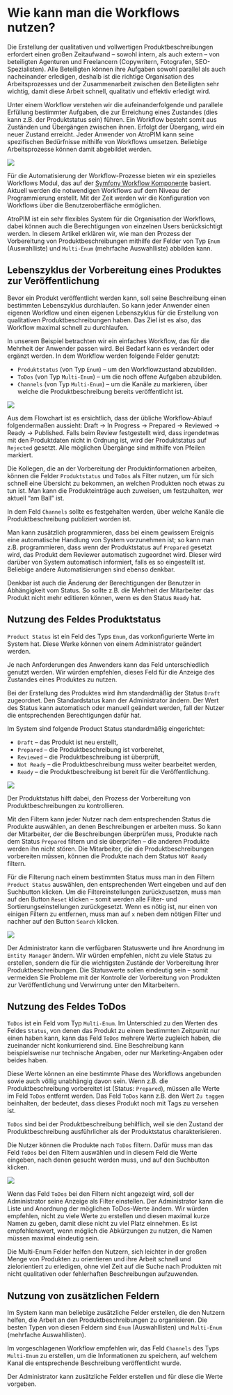 # Wie  kann man die Workflows nutzen?

Die Erstellung der qualitativen und vollwertigen Produktbeschreibungen erfordert einen großen Zeitaufwand – sowohl intern, als auch extern – von beteiligten Agenturen und Freelancern (Copywritern, Fotografen, SEO-Spezialisten). Alle Beteiligten können ihre Aufgaben sowohl parallel als auch nacheinander erledigen, deshalb ist die richtige Organisation des Arbeitsprozesses und der Zusammenarbeit zwischen den Beteiligten sehr wichtig, damit diese Arbeit schnell, qualitativ und effektiv erledigt wird. 

Unter einem Workflow verstehen wir die aufeinanderfolgende und parallele Erfüllung bestimmter Aufgaben, die zur Erreichung eines Zustandes (dies kann z.B. der Produktstatus sein) führen. Ein Workflow besteht somit aus Zuständen und Übergängen zwischen ihnen. Erfolgt der Übergang, wird ein neuer Zustand erreicht. Jeder Anwender von AtroPIM kann seine spezifischen Bedürfnisse mithilfe von Workflows umsetzen. Beliebige Arbeitsprozesse können damit abgebildet werden.

![](../../_assets/how-tos/how-to-use-the-workflows/image44.png) 

Für die Automatisierung der Workflow-Prozesse bieten wir ein spezielles Workflows Modul, das auf der [Symfony Workflow Komponente](https://symfony.com/doc/current/components/workflow.html) basiert. Aktuell werden die notwendigen Workflows auf dem Niveau der Programmierung erstellt. Mit der Zeit werden wir die Konfiguration von Workflows über die Benutzeroberfläche ermöglichen.

AtroPIM ist ein sehr flexibles System für die Organisation der Workflows, dabei können auch die Berechtigungen von einzelnen Users berücksichtigt werden. In diesem Artikel erklären wir, wie man den Prozess der Vorbereitung von Produktbeschreibungen mithilfe der Felder von Typ `Enum` (Auswahlliste) und `Multi-Enum` (mehrfache Auswahlliste) abbilden kann.

## Lebenszyklus der Vorbereitung eines Produktes zur Veröffentlichung

Bevor ein Produkt veröffentlicht werden kann, soll seine Beschreibung einen bestimmten Lebenszyklus durchlaufen.  So kann jeder Anwender einen eigenen Workflow und einen eigenen Lebenszyklus für die Erstellung von qualitativen Produktbeschreibungen haben.  Das Ziel ist es also, das Workflow maximal schnell zu durchlaufen.

In unserem Beispiel betrachten wir ein einfaches Workflow, das für die Mehrheit der Anwender passen wird. Bei Bedarf kann es  verändert oder ergänzt werden.  In dem Workflow werden folgende Felder genutzt:

-   `Produktstatus` (von Typ `Enum`) – um den Workflowzustand abzubilden.
-   `ToDos` (von Typ `Multi-Enum`) – um die noch offene Aufgaben abzubilden.
-   `Channels` (von Typ `Multi-Enum`) – um die Kanäle zu markieren, über welche die Produktbeschreibung bereits veröffentlicht ist.

![](../../_assets/how-tos/how-to-use-the-workflows/image31.png)

Aus dem Flowchart ist es ersichtlich, dass der übliche Workflow-Ablauf folgendermaßen aussieht: Draft → In Progress → Prepared → Reviewed → Ready → Published. Falls beim Review festgestellt wird, dass irgendetwas mit den Produktdaten nicht in Ordnung ist, wird der Produktstatus auf `Rejected` gesetzt. Alle möglichen Übergänge sind mithilfe von Pfeilen markiert.

Die Kollegen, die an der Vorbereitung der Produktinformationen arbeiten, können die Felder `Produktstatus` und `ToDos` als Filter nutzen, um für sich schnell eine Übersicht zu bekommen, an welchen Produkten noch etwas zu tun ist. Man kann die Produkteinträge auch zuweisen, um festzuhalten, wer aktuell “am Ball” ist.

In dem Feld `Channels` sollte es festgehalten werden, über welche Kanäle die Produktbeschreibung publiziert worden ist.

Man kann zusätzlich programmieren, dass bei einem gewissem Ereignis eine automatische Handlung von System vorzunehmen ist; so kann man z.B. programmieren, dass wenn der Produktstatus auf `Prepared` gesetzt wird, das Produkt dem Reviewer automatisch zugeordnet wird. Dieser wird darüber von System automatisch informiert, falls es so eingestellt ist. Beliebige andere Automatisierungen sind ebenso denkbar.

Denkbar ist auch die Änderung der Berechtigungen der Benutzer in Abhängigkeit vom Status. So sollte z.B. die Mehrheit der Mitarbeiter das Produkt nicht mehr editieren können, wenn es den Status `Ready` hat.

## Nutzung des Feldes Produktstatus

`Product Status` ist ein Feld des Typs `Enum`, das vorkonfigurierte Werte im System hat. Diese Werke können von einem Administrator geändert werden.

Je nach Anforderungen des Anwenders kann das Feld unterschiedlich genutzt werden. Wir würden empfehlen, dieses Feld für die Anzeige des Zustandes eines Produktes zu nutzen.

Bei der Erstellung des Produktes wird ihm standardmäßig der Status `Draft` zugeordnet. Den Standardstatus kann der Administrator ändern. Der Wert des Status kann automatisch oder manuell geändert werden, fall der Nutzer die entsprechenden Berechtigungen dafür hat.

Im System sind folgende Product Status standardmäßig eingerichtet:

-   `Draft` – das Produkt ist neu erstellt,
-   `Prepared` – die Produktbeschreibung ist vorbereitet,
-   `Reviewed` – die Produktbeschreibung ist überprüft,
-   `Not Ready` – die Produktbeschreibung muss weiter bearbeitet werden,
-   `Ready` – die Produktbeschreibung ist bereit für die Veröffentlichung. 

![](../../_assets/how-tos/how-to-use-the-workflows/image36.png)

Der Produktstatus hilft dabei, den Prozess der Vorbereitung von Produktbeschreibungen zu kontrollieren.

Mit den Filtern kann jeder Nutzer nach dem entsprechenden Status die Produkte auswählen, an denen Beschreibungen er arbeiten muss. So kann der Mitarbeiter, der die Beschreibungen überprüfen muss, Produkte nach dem Status `Prepared` filtern und sie überprüfen – die anderen Produkte werden ihn nicht stören. Die Mitarbeiter, die die Produktbeschreibungen vorbereiten müssen, können die Produkte nach dem Status `NOT Ready` filtern. 

Für die Filterung nach einem bestimmten Status muss man in den Filtern `Product Status` auswählen, den entsprechenden Wert eingeben und auf den Suchbutton klicken. Um die Filtereinstellungen zurückzusetzen, muss man auf den Button `Reset` klicken – somit werden alle Filter- und Sortierungseinstellungen zurückgesetzt. Wenn es nötig ist, nur einen von einigen Filtern zu entfernen, muss man auf `x` neben dem nötigen Filter und nachher auf den Button `Search` klicken. 

![](../../_assets/how-tos/how-to-use-the-workflows/image43.png)

Der Administrator kann die verfügbaren Statuswerte und ihre Anordnung im `Entity Manager` ändern. Wir würden empfehlen, nicht zu viele Status zu erstellen, sondern die für die wichtigsten Zustände der Vorbereitung Ihrer Produktbeschreibungen. Die Statuswerte sollen eindeutig sein – somit vermeiden Sie Probleme mit der Kontrolle der Vorbereitung von Produkten zur Veröffentlichung und Verwirrung unter den Mitarbeitern. 

## Nutzung des Feldes ToDos

`ToDos` ist ein Feld vom Typ `Multi-Enum`. Im Unterschied zu den Werten des Feldes `Status`, von denen das Produkt zu einem bestimmten Zeitpunkt nur einen haben kann, kann das Feld `ToDos` mehrere Werte zugleich haben, die zueinander nicht konkurrierend sind. Eine Beschreibung kann beispielsweise nur technische Angaben, oder nur Marketing-Angaben oder beides haben.

Diese Werte können an eine bestimmte Phase des Workflows angebunden sowie auch völlig unabhängig davon sein. Wenn z.B. die Produktbeschreibung  vorbereitet ist (Status: `Prepared`), müssen alle Werte im Feld `ToDos` entfernt werden. Das Feld `ToDos` kann z.B. den Wert `Zu taggen` beinhalten, der bedeutet, dass dieses Produkt noch mit Tags zu versehen ist.

`ToDos` sind bei der Produktbeschreibung behilflich, weil sie den Zustand der Produktbeschreibung ausführlicher als der Produktstatus charakterisieren.

Die Nutzer können die Produkte nach `ToDos` filtern. Dafür muss man das Feld `ToDos` bei den Filtern auswählen und in diesem Feld die Werte eingeben, nach denen gesucht werden muss, und auf den Suchbutton klicken. 

![](../../_assets/how-tos/how-to-use-the-workflows/image13.png)

Wenn das Feld `ToDos` bei den Filtern nicht angezeigt wird, soll der Administrator seine Anzeige als Filter einstellen. Der Administrator kann die Liste und Anordnung der möglichen ToDos-Werte ändern. Wir würden empfehlen, nicht zu viele Werte zu erstellen und diesen maximal kurze Namen zu geben, damit diese nicht zu viel Platz einnehmen. Es ist empfehlenswert, wenn möglich die Abkürzungen zu nutzen, die Namen müssen maximal eindeutig sein. 

Die Multi-Enum Felder helfen den Nutzern, sich leichter in der großen Menge von Produkten zu orientieren und ihre Arbeit schnell und zielorientiert zu erledigen, ohne viel Zeit auf die Suche nach Produkten mit nicht qualitativen oder fehlerhaften Beschreibungen aufzuwenden. 

## Nutzung von zusätzlichen Feldern

Im System kann man beliebige zusätzliche Felder erstellen, die den Nutzern helfen, die Arbeit an den Produktbeschreibungen zu organisieren. Die besten Typen von diesen Feldern sind `Enum` (Auswahllisten) und `Multi-Enum` (mehrfache Auswahllisten).

Im vorgeschlagenen Workflow empfehlen wir, das Feld `Channels` des Typs `Multi-Enum` zu erstellen, um die Informationen zu speichern, auf welchem Kanal die entsprechende Beschreibung veröffentlicht wurde. 

Der Administrator kann zusätzliche Felder erstellen und für diese die Werte vorgeben.
